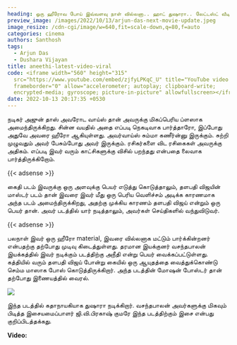 ```yaml
---
heading: ஒரு ஹீரோவ போய் இவ்வளவு நாள் வில்லனா.. ஹாட் துஷாரா.. லேட்டஸ்ட் வீடியோ வைரல்.
preview_image: /images/2022/10/13/arjun-das-next-movie-update.jpeg
image_resize: /cdn-cgi/image/w=640,fit=scale-down,q=80,f=auto
categories: cinema
authors: Santhosh
tags:
  - Arjun Das
  - Dushara Vijayan
title: aneethi-latest-video-viral
code: <iframe width="560" height="315"
  src="https://www.youtube.com/embed/zjfyLPKqC_U" title="YouTube video player"
  frameborder="0" allow="accelerometer; autoplay; clipboard-write;
  encrypted-media; gyroscope; picture-in-picture" allowfullscreen></iframe>
date: 2022-10-13 20:17:35 +0530
---
```

நடிகர் அஜுன் தாஸ் அவரோட வாய்ஸ் தான் அவருக்கு மிகப்பெரிய ப்ளஸாக அமைந்திருக்கிறது. சின்ன வயதில் அதை எப்படி நெகடிவாக பார்த்தாரோ, இப்போது அதுவே அவரை ஹீரோ ஆகியுள்ளது. அவர்வாய்ஸ் சும்மா கணீர்ன்னு இருக்கும். சுற்றி  முழுவதும் அவர் பேசும்போது அவர்  இருக்கும். ரசிகர்களை விட ரசிகைகள் அவருக்கு அதிகம். எப்படி இவர் வரும் காட்சிகளுக்கு விசில் பறந்தது என்பதை லைவாக பார்த்திருக்கிறோம்.

{{< adsense >}}

கைதி படம் இவருக்கு ஒரு அளவுக்கு பெயர் எடுத்து கொடுத்தாலும், தளபதி விஜயின் மாஸ்டர் படம் தான் இவரை இவர் மீது ஒரு பெரிய வெளிச்சம் அடிக்க காரணமாக அந்த படம் அமைந்திருக்கிறது, அதற்கு முக்கிய காரணம் தளபதி விஜய் என்றும் ஒரு பெயர் தான். அவர் படத்தில் யார் நடித்தாலும், அவர்கள் செய்திகளில் வந்துவிடுவர்.

{{< adsense >}}

பலநாள் இவர் ஒரு ஹீரோ material, இவரை வில்லனாக மட்டும் பார்க்கின்றனர் என்பதற்கு தற்போது முடிவு கிடைத்துள்ளது. தரமான இயக்குனர் வசந்தபாலன் இயக்கத்தில் இவர் நடிக்கும் படத்திற்கு அநீதி என்று பெயர் வைக்கப்பட்டுள்ளது. கத்தியில் வரும் தளபதி விஜய் போன்று கையில் ஒரு ஆயுதத்தை வைத்துக்கொண்டு செம்ம மாஸாக போஸ் கொடுத்திருக்கிறார். அந்த படத்தின் மோஷன் போஸ்டர் தான் தற்போது இணையத்தில் வைரல்.

![](/images/2022/10/13/dushara-arjun-das-latest.jpeg)

இந்த படத்தில் கதாநாயகியாக துஷாரா நடிக்கிறார். வசந்தபாலன் அவர்களுக்கு மிகவும் பிடித்த இசையமைப்பாளர் ஜி.வி.பிரகாஷ் குமரே இந்த படத்திற்கும் இசை என்பது குறிப்பிடத்தக்கது.

**V﻿ideo:**